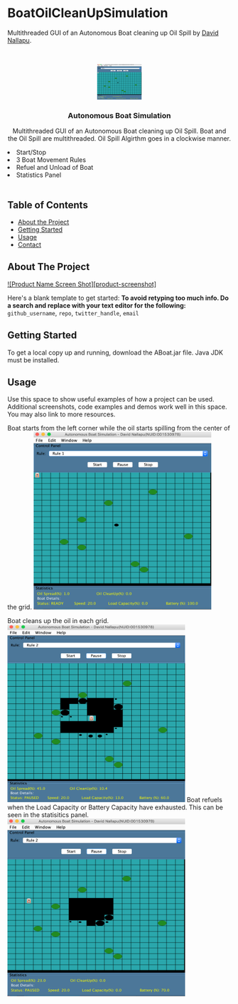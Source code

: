 # BoatOilCleanUpSimulation
 Multithreaded GUI of an Autonomous Boat cleaning up Oil Spill by <a href="linkedin.com/in/davidnallapu">David Nallapu</a>.

<br />
<p align="center">
  <a href="https://github.com/github_username/repo">
    <img src="Images/1.png" alt="Logo" width="100" height="80">
  </a>

  <h3 align="center">Autonomous Boat Simulation</h3>

  <p align="center">
    Multithreaded GUI of an Autonomous Boat cleaning up Oil Spill. Boat and the Oil Spill are multithreaded. Oil Spill Algirthm goes in a clockwise manner. <ul<Functionalities include :</ul>
<li>Start/Stop</li> 
<li>3 Boat Movement Rules</li> 
<li>Refuel and Unload of Boat </li> 
<li>Statistics Panel</li> 
    <br />
  </p>
</p>



<!-- TABLE OF CONTENTS -->
## Table of Contents

* [About the Project](#about-the-project)
* [Getting Started](#getting-started)
* [Usage](#usage)
* [Contact](#contact)

<!-- ABOUT THE PROJECT -->
## About The Project

[![Product Name Screen Shot][product-screenshot]](https://example.com)

Here's a blank template to get started:
**To avoid retyping too much info. Do a search and replace with your text editor for the following:**
`github_username`, `repo`, `twitter_handle`, `email`

<!-- GETTING STARTED -->
## Getting Started

To get a local copy up and running, download the ABoat.jar file. Java JDK must be installed. 

<!-- USAGE EXAMPLES -->
## Usage

Use this space to show useful examples of how a project can be used. Additional screenshots, code examples and demos work well in this space. You may also link to more resources.

Boat starts from the left corner while the oil starts spilling from the center of the grid.
<img src="Images/1.png" alt="Logo" width="400" height="400">

Boat cleans up the oil in each grid.
<img src="Images/2.png" alt="Logo" width="400" height="400">
Boat refuels when the Load Capacity or Battery Capacity have exhausted. This can be seen in the statisitics panel.
<img src="Images/3.png" alt="Logo" width="400" height="400">


